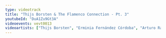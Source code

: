 ```yaml
---
type: videotrack
title: "Thijs Borsten & The Flamenco Connection - Pt. 3"
youtubeId: "DuA1Zu9Gt3A"
videoevents: vevt0013
videoartists: ["Thijs Borsten", "Erminia Fernández Córdoba", "Arturo Ramón"]
---
```

